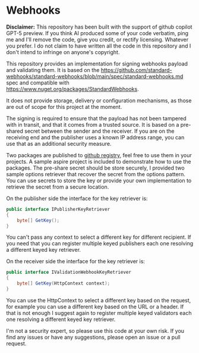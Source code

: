# Webhooks

**Disclaimer:** This repository has been built with the support of github copilot GPT-5 preview. If you think AI produced some of your code verbatim, ping me and I'll remove the code, give you credit, or rectify licensing. Whatever you prefer. I do not claim to have written all the code in this repository and I don't intend to infringe on anyone's copyright.

This repository provides an implementation for signing webhooks payload and validating them. It is based on the https://github.com/standard-webhooks/standard-webhooks/blob/main/spec/standard-webhooks.md spec and compatible with https://www.nuget.org/packages/StandardWebhooks.

It does not provide storage, delivery or configuration mechanisms, as those are out of scope for this project at the moment.

The signing is required to ensure that the payload has not been tampered with in transit, and that it comes from a trusted source. It is based on a pre-shared secret between the sender and the receiver. If you are on the receiving end and the publisher uses a known IP address range, you can use that as an additional security measure.

Two packages are published to [github registry](https://docs.github.com/en/packages/working-with-a-github-packages-registry/working-with-the-nuget-registry), feel free to use them in your projects. A sample aspire project is included to demonstrate how to use the packages. The pre-share secret should be store securely, I provided two sample options retriever that recover the secret from the options pattern. You can use secrets to store the key or provide your own implementation to retrieve the secret from a secure location.

On the publisher side the interface for the key retriever is:

```csharp
public interface IPublisherKeyRetriever
{
    byte[] GetKey();
}
```

You can't pass any context to select a different key for different recipient. If you need that you can register multiple keyed publishers each one resolving a different keyed key retriever.

On the receiver side the interface for the key retriever is:

```csharp
public interface IValidationWebhookKeyRetriever
{
    byte[] GetKey(HttpContext context);
}
```

You can use the HttpContext to select a different key based on the request, for example you can use a different key based on the URL or a header. If that is not enough I suggest again to register multiple keyed validators each one resolving a different keyed key retriever.

I'm not a security expert, so please use this code at your own risk. If you find any issues or have any suggestions, please open an issue or a pull request.
